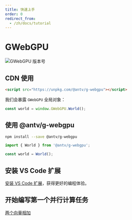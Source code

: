 ```yaml
---
title: 快速上手
order: 0
redirect_from:
  - /zh/docs/tutorial
---
```


# GWebGPU

![GWebGPU 版本号](https://badgen.net/npm/v/@antv/g-webgpu)

## CDN 使用

```html
<script src="https://unpkg.com/@antv/g-webgpu"></script>
```

我们会暴露 `GWebGPU` 全局对象：
```typescript
const world = window.GWebGPU.World();
```

## 使用 @antv/g-webgpu

```bash
npm install --save @antv/g-webgpu
```

```typescript
import { World } from '@antv/g-webgpu';

const world = World();
```

## 安装 VS Code 扩展

[安装 VS Code 扩展](/zh/docs/api/vscode-extension)，获得更好的编程体验。

## 开始编写第一个并行计算任务

[两个向量相加](/zh/docs/tutorial/add2vectors)
